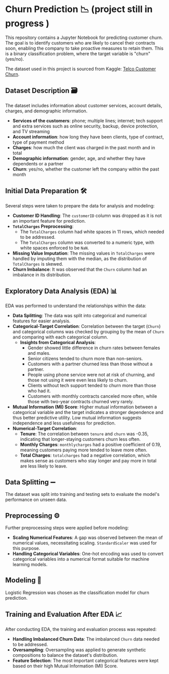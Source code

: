 # Churn Prediction 📉 (project still in progress )

This repository contains a Jupyter Notebook for predicting customer churn. The goal is to identify customers who are likely to cancel their contracts soon, enabling the company to take proactive measures to retain them. This is a binary classification problem, where the target variable is "churn" (yes/no).

The dataset used in this project is sourced from Kaggle: [Telco Customer Churn](https://www.kaggle.com/blastchar/telco-customer-churn).

## Dataset Description 🗃️

The dataset includes information about customer services, account details, charges, and demographic information.
* **Services of the customers**: phone; multiple lines; internet; tech support and extra services such as online security, backup, device protection, and TV streaming
* **Account information**: how long they have been clients, type of contract, type of payment method
* **Charges**: how much the client was charged in the past month and in total
* **Demographic information**: gender, age, and whether they have dependents or a partner
* **Churn**: yes/no, whether the customer left the company within the past month

## Initial Data Preparation 🛠️

Several steps were taken to prepare the data for analysis and modeling:

* **Customer ID Handling**: The `customerID` column was dropped as it is not an important feature for prediction.
* **`TotalCharges` Preprocessing**:
    * The `TotalCharges` column had white spaces in 11 rows, which needed to be addressed.
    * The `TotalCharges` column was converted to a numeric type, with white spaces enforced to be `NaN`.
* **Missing Value Imputation**: The missing values in `TotalCharges` were handled by imputing them with the median, as the distribution of `TotalCharges` is skewed.
* **Churn Imbalance**: It was observed that the `Churn` column had an imbalance in its distribution.

## Exploratory Data Analysis (EDA) 📊

EDA was performed to understand the relationships within the data:

* **Data Splitting**: The data was split into categorical and numerical features for easier analysis.
* **Categorical-Target Correlation**: Correlation between the target (`Churn`) and categorical columns was checked by grouping by the mean of `Churn` and comparing with each categorical column.
    * **Insights from Categorical Analysis**:
        * Gender showed little difference in churn rates between females and males.
        * Senior citizens tended to churn more than non-seniors.
        * Customers with a partner churned less than those without a partner.
        * People using phone service were not at risk of churning, and those not using it were even less likely to churn.
        * Clients without tech support tended to churn more than those who had it.
        * Customers with monthly contracts canceled more often, while those with two-year contracts churned very rarely.
* **Mutual Information (MI) Score**: Higher mutual information between a categorical variable and the target indicates a stronger dependence and thus better predictive utility. Low mutual information suggests independence and less usefulness for prediction.
* **Numerical-Target Correlation**:
    * **Tenure**: The correlation between `tenure` and `churn` was -0.35, indicating that longer-staying customers churn less often.
    * **Monthly Charges**: `monthlycharges` had a positive coefficient of 0.19, meaning customers paying more tended to leave more often.
    * **Total Charges**: `totalcharges` had a negative correlation, which makes sense as customers who stay longer and pay more in total are less likely to leave.

## Data Splitting ➖

The dataset was split into training and testing sets to evaluate the model's performance on unseen data.

## Preprocessing ⚙️

Further preprocessing steps were applied before modeling:

* **Scaling Numerical Features**: A gap was observed between the mean of numerical values, necessitating scaling. `StandardScaler` was used for this purpose.
* **Handling Categorical Variables**: One-hot encoding was used to convert categorical variables into a numerical format suitable for machine learning models.

## Modeling 🧠

Logistic Regression was chosen as the classification model for churn prediction.

## Training and Evaluation After EDA 📈

After conducting EDA, the training and evaluation process was repeated:

* **Handling Imbalanced Churn Data**: The imbalanced `Churn` data needed to be addressed.
* **Oversampling**: Oversampling was applied to generate synthetic compositions to balance the dataset's distribution.
* **Feature Selection**: The most important categorical features were kept based on their high Mutual Information (MI) Score.
